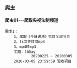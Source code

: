 ### 爬虫
#### 爬虫01---爬取央视法制频道
```
需求1：
    1，爬取《今日说法》栏目全部节目
    2，ts文件转成mp4
    3，mp4转mp3
    工期：10Day
            20200225 ~ 20200305
    2020-03-05 23:59:59 验收项目 
```